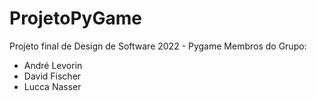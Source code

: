 # ProjetoPyGame
 Projeto final de Design de Software 2022 - Pygame
Membros do Grupo:
- André Levorin
- David Fischer
- Lucca Nasser
